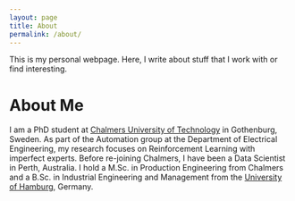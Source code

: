 ```yaml
---
layout: page
title: About
permalink: /about/
---
```


This is my personal webpage. Here, I write about stuff that I work with or find interesting.

About Me
========
I am a PhD student at [Chalmers University of Technology][chalmers] in Gothenburg, Sweden. 
As part of the Automation group at the Department of Electrical Engineering, my research focuses on Reinforcement Learning with imperfect experts. 
Before re-joining Chalmers, I have been a Data Scientist in Perth, Australia. 
I hold a M.Sc. in Production Engineering from Chalmers and a B.Sc. in Industrial Engineering and Management from the [University of Hamburg][hwi], Germany. 

[chalmers]: https://www.chalmers.se/en/Pages/default.aspx
[hwi]: https://www.hwi.uni-hamburg.de//
